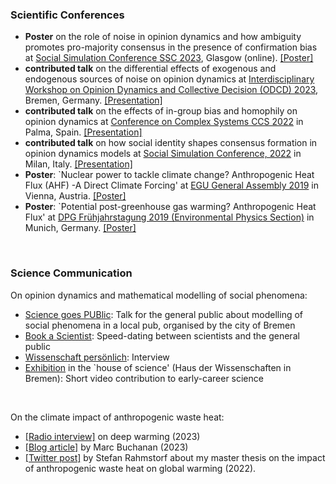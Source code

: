 ### Scientific Conferences

- <strong>Poster</strong> on the role of noise in opinion dynamics and how ambiguity promotes pro-majority consensus in the presence of confirmation bias at [Social Simulation Conference SSC 2023](https://ssc23-sphsu.online/wp-content/uploads/2023/09/SSC2023_poster_noise_PeterSteiglechner.pdf), Glasgow (online). <a href="static/pdfs/presentations/SSC2023_poster_noise_PeterSteiglechner_updated.pdf" type="application/pdf">[Poster]</a>
- <strong>contributed talk</strong> on the differential effects of exogenous and endogenous sources of noise on opinion dynamics at [Interdisciplinary Workshop on Opinion Dynamics and Collective Decision (ODCD) 2023](http://odcd2023.janlo.de/program.html), Bremen, Germany. <a href="static/pdfs/presentations/2023-07_ODCD_Bremen.pdf" type="application/pdf">[Presentation]</a>
- <strong>contributed talk</strong> on the effects of in-group bias and homophily on opinion dynamics at [Conference on Complex Systems CCS 2022](https://www.ccs2022.org/images/site/ParallelSessions-CCS22-.pdf) in Palma, Spain. <a href="static/pdfs/presentations/2022_10_CCS_Mallorca_PeterSteiglechner.pdf" type="application/pdf">[Presentation]</a>
- <strong>contributed talk</strong> on how social identity shapes consensus formation in opinion dynamics models at [Social Simulation Conference, 2022](https://www.siam-network.online/activities/ssc2022) in Milan, Italy. <a href="static/pdfs/presentations/2022_09_SSC_Milan_PeterSteiglechner-noappendix.pdf" type="application/pdf">[Presentation]</a>
- <strong>Poster</strong>: `Nuclear power to tackle climate change? Anthropogenic Heat Flux (AHF) -A Direct Climate Forcing' at [EGU General Assembly 2019](https://meetingorganizer.copernicus.org/EGU2019/EGU2019-502.pdf) in Vienna, Austria.  <a href="static/pdfs/presentations/2019_EGU2019_Poster_finalversion_03Apr.pdf" type="application/pdf">[Poster]</a>
- <strong>Poster</strong>: `Potential post-greenhouse gas warming? Anthropogenic Heat Flux' at [DPG Frühjahrstagung 2019 (Environmental Physics Section)](https://www.dpg-verhandlungen.de/year/2019/conference/muenchen/part/up/session/10/contribution/1) in Munich, Germany. <a href="static/pdfs/presentations/2019_DPG_Poster_A0_FINAL.pdf" type="application/pdf">[Poster]</a>

<p>&nbsp;</p>

### Science Communication

On opinion dynamics and mathematical modelling of social phenomena:

-  [Science goes PUBlic](https://www.sciencegoespublic.de/programm/meinungsbilder-mit-mathe-erkunden.388): Talk for the general public about modelling of social phenomena in a local pub, organised by the city of Bremen
- [Book a Scientist](https://www.leibniz-gemeinschaft.de/ueber-uns/neues/veranstaltungen/book-a-scientist): Speed-dating between scientists and the general public
- [Wissenschaft persönlich](https://www.bremen.de/wissenschaft-persoenlich-peter-steiglechner): Interview
- [Exhibition](https://www.hausderwissenschaft.de/In-den-Startloechern-der-Nachwuchs-in-Wissenschaft-Studium-und-Ausbildung-im-Land-Bremen.html) in the `house of science' (Haus der Wissenschaften in Bremen): Short video contribution to early-career science

<p>&nbsp;</p>

On the climate impact of anthropogenic waste heat:

- [[Radio interview]](https://www.deutschlandfunkkultur.de/deep-warming-erderhitzung-durch-abwaerme-dlf-kultur-651cc7f5-100.html) on deep warming (2023)
- [[Blog article]](https://aeon.co/essays/theres-a-deeper-problem-hiding-beneath-global-warming) by Marc Buchanan (2023)
- [[Twitter post]](https://twitter.com/rahmstorf/status/1605967891928596481) by Stefan Rahmstorf about my master thesis on the impact of anthropogenic waste heat on global warming (2022). 

<p>&nbsp;</p>